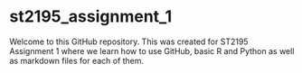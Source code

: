 # st2195_assignment_1
Welcome to this GitHub repository. This was created for ST2195 Assignment 1 where we learn how to use GitHub, basic R and Python as well as markdown files for each of them.
